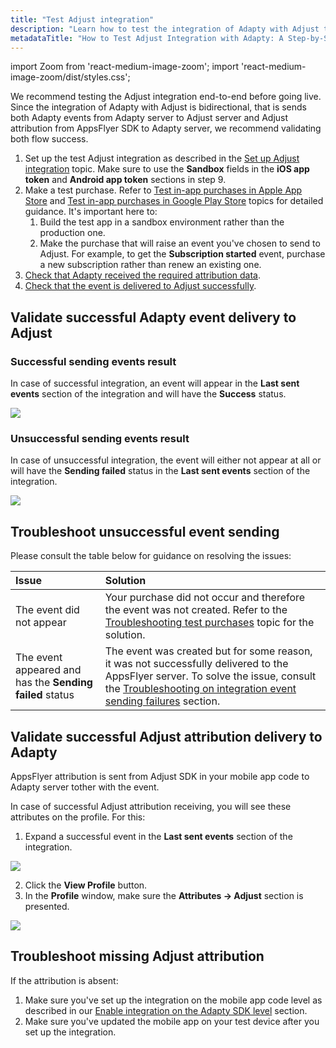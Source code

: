 ```yaml
---
title: "Test Adjust integration"
description: "Learn how to test the integration of Adapty with Adjust to ensure successful event and attribution data flow. Follow our comprehensive guide to validate end-to-end integration before going live."
metadataTitle: "How to Test Adjust Integration with Adapty: A Step-by-Step Guide"
---
```


import Zoom from 'react-medium-image-zoom';
import 'react-medium-image-zoom/dist/styles.css';

We recommend testing the Adjust integration end-to-end before going live. Since the integration of Adapty with Adjust is bidirectional, that is sends both Adapty events from Adapty server to Adjust server and Adjust attribution from AppsFlyer SDK to Adapty server, we recommend validating both flow success.

1. Set up the test Adjust integration as described in the [Set up Adjust integration](adjust-setup) topic. Make sure to use the **Sandbox** fields in the **iOS app token** and **Android app token** sections in step 9.
2. Make a test purchase. Refer to [Test in-app purchases in Apple App Store](testing-purchases-ios) and [Test in-app purchases in Google Play Store](testing-on-android) topics for detailed guidance. It's important here to:
   1. Build the test app in a sandbox environment rather than the production one.
   2. Make the purchase that will raise an event you've chosen to send to Adjust. For example, to get the **Subscription started** event, purchase a new subscription rather than renew an existing one.
3. [Check that Adapty received the required attribution data](test-adjust-integration#validate-successful-adapty-event-delivery-to-adjust).
4. [Check that the event is delivered to Adjust successfully](test-adjust-integration#validate-successful-adjust-attribution-delivery-to-adapty).

## Validate successful Adapty event delivery to Adjust

### Successful sending events result

In case of successful integration, an event will appear in the **Last sent events** section of the integration and will have the **Success** status. 


<Zoom>
  <img src={require('./img/0a79033-adjust_adapty_success.png').default}
  style={{
    border: '1px solid #727272', /* border width and color */
    width: '700px', /* image width */
    display: 'block', /* for alignment */
    margin: '0 auto' /* center alignment */
  }}
/>
</Zoom>





### Unsuccessful sending events result

In case of unsuccessful integration, the event will either not appear at all or will have the **Sending failed** status in the **Last sent events** section of the integration.


<Zoom>
  <img src={require('./img/67df7e0-adjust_adapty_sending_failed.png').default}
  style={{
    border: '1px solid #727272', /* border width and color */
    width: '700px', /* image width */
    display: 'block', /* for alignment */
    margin: '0 auto' /* center alignment */
  }}
/>
</Zoom>





## Troubleshoot unsuccessful event sending

Please consult the table below for guidance on resolving the issues:

| Issue                                                    | Solution                                                                                                                                                                                                                   |
| :------------------------------------------------------- | :------------------------------------------------------------------------------------------------------------------------------------------------------------------------------------------------------------------------- |
| The event did not appear                                 | Your purchase did not occur and therefore the event was not created. Refer to the [Troubleshooting test purchases](troubleshooting-test-purchases) topic for the solution.                                             |
| The event appeared and has the **Sending failed** status | The event was created but for some reason, it was not successfully delivered to the AppsFlyer server. To solve the issue, consult the [Troubleshooting on integration event sending failures](sending_failed) section. |

## Validate successful Adjust attribution delivery to Adapty

AppsFlyer attribution is sent from Adjust SDK in your mobile app code to Adapty server tother with the event. 

In case of successful Adjust attribution receiving, you will see these attributes on the profile. For this:

1. Expand a successful event in the **Last sent events** section of the integration.

   
<Zoom>
  <img src={require('./img/743211b-adjust_adapty_view_profile.png').default}
  style={{
    border: '1px solid #727272', /* border width and color */
    width: '700px', /* image width */
    display: 'block', /* for alignment */
    margin: '0 auto' /* center alignment */
  }}
/>
</Zoom>



2. Click the **View Profile** button.
3. In the **Profile** window, make sure the **Attributes -> Adjust** section is presented.

   
<Zoom>
  <img src={require('./img/dfbb1ca-adjust_adapty_attribution.png').default}
  style={{
    border: '1px solid #727272', /* border width and color */
    width: '700px', /* image width */
    display: 'block', /* for alignment */
    margin: '0 auto' /* center alignment */
  }}
/>
</Zoom>




## Troubleshoot missing Adjust attribution

If the attribution is absent:

1. Make sure you've set up the integration on the mobile app code level as described in our [Enable integration on the Adapty SDK level](appsflyer-setup#enable-integration-on-the-adapty-sdk-level) section.
2. Make sure you've updated the mobile app on your test device after you set up the integration.